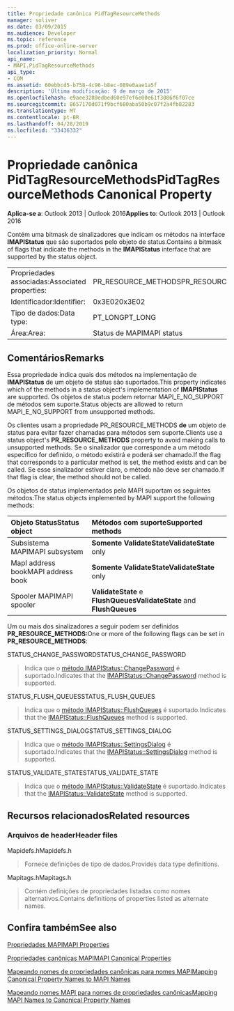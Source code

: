 ```yaml
---
title: Propriedade canônica PidTagResourceMethods
manager: soliver
ms.date: 03/09/2015
ms.audience: Developer
ms.topic: reference
ms.prod: office-online-server
localization_priority: Normal
api_name:
- MAPI.PidTagResourceMethods
api_type:
- COM
ms.assetid: 60ebbcd5-b758-4c96-b8ec-089e0aae1a5f
description: 'Última modificação: 9 de março de 2015'
ms.openlocfilehash: e9aee3280edbed60e97ef6e00e61f3086f6f07ce
ms.sourcegitcommit: 8657170d071f9bcf680aba50b9c07f2a4fb82283
ms.translationtype: MT
ms.contentlocale: pt-BR
ms.lasthandoff: 04/28/2019
ms.locfileid: "33436332"
---
```

# <a name="pidtagresourcemethods-canonical-property"></a><span data-ttu-id="b0984-103">Propriedade canônica PidTagResourceMethods</span><span class="sxs-lookup"><span data-stu-id="b0984-103">PidTagResourceMethods Canonical Property</span></span>

  
  
<span data-ttu-id="b0984-104">**Aplica-se a**: Outlook 2013 | Outlook 2016</span><span class="sxs-lookup"><span data-stu-id="b0984-104">**Applies to**: Outlook 2013 | Outlook 2016</span></span> 
  
<span data-ttu-id="b0984-105">Contém uma bitmask de sinalizadores que indicam os métodos na interface **IMAPIStatus** que são suportados pelo objeto de status.</span><span class="sxs-lookup"><span data-stu-id="b0984-105">Contains a bitmask of flags that indicate the methods in the **IMAPIStatus** interface that are supported by the status object.</span></span> 
  
|||
|:-----|:-----|
|<span data-ttu-id="b0984-106">Propriedades associadas:</span><span class="sxs-lookup"><span data-stu-id="b0984-106">Associated properties:</span></span>  <br/> |<span data-ttu-id="b0984-107">PR_RESOURCE_METHODS</span><span class="sxs-lookup"><span data-stu-id="b0984-107">PR_RESOURCE_METHODS</span></span>  <br/> |
|<span data-ttu-id="b0984-108">Identificador:</span><span class="sxs-lookup"><span data-stu-id="b0984-108">Identifier:</span></span>  <br/> |<span data-ttu-id="b0984-109">0x3E02</span><span class="sxs-lookup"><span data-stu-id="b0984-109">0x3E02</span></span>  <br/> |
|<span data-ttu-id="b0984-110">Tipo de dados:</span><span class="sxs-lookup"><span data-stu-id="b0984-110">Data type:</span></span>  <br/> |<span data-ttu-id="b0984-111">PT_LONG</span><span class="sxs-lookup"><span data-stu-id="b0984-111">PT_LONG</span></span>  <br/> |
|<span data-ttu-id="b0984-112">Área:</span><span class="sxs-lookup"><span data-stu-id="b0984-112">Area:</span></span>  <br/> |<span data-ttu-id="b0984-113">Status de MAPI</span><span class="sxs-lookup"><span data-stu-id="b0984-113">MAPI status</span></span>  <br/> |
   
## <a name="remarks"></a><span data-ttu-id="b0984-114">Comentários</span><span class="sxs-lookup"><span data-stu-id="b0984-114">Remarks</span></span>

<span data-ttu-id="b0984-115">Essa propriedade indica quais dos métodos na implementação de **IMAPIStatus** de um objeto de status são suportados.</span><span class="sxs-lookup"><span data-stu-id="b0984-115">This property indicates which of the methods in a status object's implementation of **IMAPIStatus** are supported.</span></span> <span data-ttu-id="b0984-116">Os objetos de status podem retornar MAPI_E_NO_SUPPORT de métodos sem suporte.</span><span class="sxs-lookup"><span data-stu-id="b0984-116">Status objects are allowed to return MAPI_E_NO_SUPPORT from unsupported methods.</span></span> 
  
<span data-ttu-id="b0984-117">Os clientes usam a propriedade PR_RESOURCE_METHODS **de** um objeto de status para evitar fazer chamadas para métodos sem suporte.</span><span class="sxs-lookup"><span data-stu-id="b0984-117">Clients use a status object's **PR_RESOURCE_METHODS** property to avoid making calls to unsupported methods.</span></span> <span data-ttu-id="b0984-118">Se o sinalizador que corresponde a um método específico for definido, o método existirá e poderá ser chamado.</span><span class="sxs-lookup"><span data-stu-id="b0984-118">If the flag that corresponds to a particular method is set, the method exists and can be called.</span></span> <span data-ttu-id="b0984-119">Se esse sinalizador estiver claro, o método não deve ser chamado.</span><span class="sxs-lookup"><span data-stu-id="b0984-119">If that flag is clear, the method should not be called.</span></span> 
  
<span data-ttu-id="b0984-120">Os objetos de status implementados pelo MAPI suportam os seguintes métodos:</span><span class="sxs-lookup"><span data-stu-id="b0984-120">The status objects implemented by MAPI support the following methods:</span></span>
  
|<span data-ttu-id="b0984-121">**Objeto Status**</span><span class="sxs-lookup"><span data-stu-id="b0984-121">**Status object**</span></span>|<span data-ttu-id="b0984-122">**Métodos com suporte**</span><span class="sxs-lookup"><span data-stu-id="b0984-122">**Supported methods**</span></span>|
|:-----|:-----|
|<span data-ttu-id="b0984-123">Subsistema MAPI</span><span class="sxs-lookup"><span data-stu-id="b0984-123">MAPI subsystem</span></span>  <br/> |<span data-ttu-id="b0984-124">**Somente ValidateState**</span><span class="sxs-lookup"><span data-stu-id="b0984-124">**ValidateState** only</span></span>  <br/> |
|<span data-ttu-id="b0984-125">MapI address book</span><span class="sxs-lookup"><span data-stu-id="b0984-125">MAPI address book</span></span>  <br/> |<span data-ttu-id="b0984-126">**Somente ValidateState**</span><span class="sxs-lookup"><span data-stu-id="b0984-126">**ValidateState** only</span></span>  <br/> |
|<span data-ttu-id="b0984-127">Spooler MAPI</span><span class="sxs-lookup"><span data-stu-id="b0984-127">MAPI spooler</span></span>  <br/> |<span data-ttu-id="b0984-128">**ValidateState** e **FlushQueues**</span><span class="sxs-lookup"><span data-stu-id="b0984-128">**ValidateState** and **FlushQueues**</span></span> <br/> |
   
<span data-ttu-id="b0984-129">Um ou mais dos sinalizadores a seguir podem ser definidos **PR_RESOURCE_METHODS:**</span><span class="sxs-lookup"><span data-stu-id="b0984-129">One or more of the following flags can be set in **PR_RESOURCE_METHODS**:</span></span>
  
<span data-ttu-id="b0984-130">STATUS_CHANGE_PASSWORD</span><span class="sxs-lookup"><span data-stu-id="b0984-130">STATUS_CHANGE_PASSWORD</span></span> 
  
> <span data-ttu-id="b0984-131">Indica que o [método IMAPIStatus::ChangePassword](imapistatus-changepassword.md) é suportado.</span><span class="sxs-lookup"><span data-stu-id="b0984-131">Indicates that the [IMAPIStatus::ChangePassword](imapistatus-changepassword.md) method is supported.</span></span> 
    
<span data-ttu-id="b0984-132">STATUS_FLUSH_QUEUES</span><span class="sxs-lookup"><span data-stu-id="b0984-132">STATUS_FLUSH_QUEUES</span></span> 
  
> <span data-ttu-id="b0984-133">Indica que o [método IMAPIStatus::FlushQueues](imapistatus-flushqueues.md) é suportado.</span><span class="sxs-lookup"><span data-stu-id="b0984-133">Indicates that the [IMAPIStatus::FlushQueues](imapistatus-flushqueues.md) method is supported.</span></span> 
    
<span data-ttu-id="b0984-134">STATUS_SETTINGS_DIALOG</span><span class="sxs-lookup"><span data-stu-id="b0984-134">STATUS_SETTINGS_DIALOG</span></span> 
  
> <span data-ttu-id="b0984-135">Indica que o [método IMAPIStatus::SettingsDialog](imapistatus-settingsdialog.md) é suportado.</span><span class="sxs-lookup"><span data-stu-id="b0984-135">Indicates that the [IMAPIStatus::SettingsDialog](imapistatus-settingsdialog.md) method is supported.</span></span> 
    
<span data-ttu-id="b0984-136">STATUS_VALIDATE_STATE</span><span class="sxs-lookup"><span data-stu-id="b0984-136">STATUS_VALIDATE_STATE</span></span> 
  
> <span data-ttu-id="b0984-137">Indica que o [método IMAPIStatus::ValidateState](imapistatus-validatestate.md) é suportado.</span><span class="sxs-lookup"><span data-stu-id="b0984-137">Indicates that the [IMAPIStatus::ValidateState](imapistatus-validatestate.md) method is supported.</span></span> 
    
## <a name="related-resources"></a><span data-ttu-id="b0984-138">Recursos relacionados</span><span class="sxs-lookup"><span data-stu-id="b0984-138">Related resources</span></span>

### <a name="header-files"></a><span data-ttu-id="b0984-139">Arquivos de header</span><span class="sxs-lookup"><span data-stu-id="b0984-139">Header files</span></span>

<span data-ttu-id="b0984-140">Mapidefs.h</span><span class="sxs-lookup"><span data-stu-id="b0984-140">Mapidefs.h</span></span>
  
> <span data-ttu-id="b0984-141">Fornece definições de tipo de dados.</span><span class="sxs-lookup"><span data-stu-id="b0984-141">Provides data type definitions.</span></span>
    
<span data-ttu-id="b0984-142">Mapitags.h</span><span class="sxs-lookup"><span data-stu-id="b0984-142">Mapitags.h</span></span>
  
> <span data-ttu-id="b0984-143">Contém definições de propriedades listadas como nomes alternativos.</span><span class="sxs-lookup"><span data-stu-id="b0984-143">Contains definitions of properties listed as alternate names.</span></span>
    
## <a name="see-also"></a><span data-ttu-id="b0984-144">Confira também</span><span class="sxs-lookup"><span data-stu-id="b0984-144">See also</span></span>



[<span data-ttu-id="b0984-145">Propriedades MAPI</span><span class="sxs-lookup"><span data-stu-id="b0984-145">MAPI Properties</span></span>](mapi-properties.md)
  
[<span data-ttu-id="b0984-146">Propriedades canônicas MAPI</span><span class="sxs-lookup"><span data-stu-id="b0984-146">MAPI Canonical Properties</span></span>](mapi-canonical-properties.md)
  
[<span data-ttu-id="b0984-147">Mapeando nomes de propriedades canônicas para nomes MAPI</span><span class="sxs-lookup"><span data-stu-id="b0984-147">Mapping Canonical Property Names to MAPI Names</span></span>](mapping-canonical-property-names-to-mapi-names.md)
  
[<span data-ttu-id="b0984-148">Mapeando nomes MAPI para nomes de propriedades canônicas</span><span class="sxs-lookup"><span data-stu-id="b0984-148">Mapping MAPI Names to Canonical Property Names</span></span>](mapping-mapi-names-to-canonical-property-names.md)

